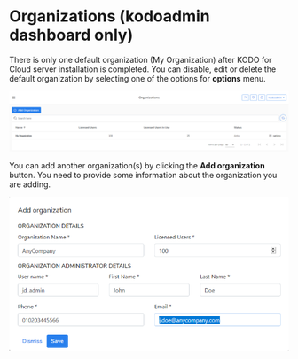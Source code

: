 # Organizations \(kodoadmin dashboard only\)

There is only one default organization \(My Organization\) after KODO for Cloud server installation is completed. You can disable, edit or delete the default organization by selecting one of the options for **options** menu.

![](../.gitbook/assets/kodo-cloud-administration-organizations01%20%281%29.png)

 You can add another organization\(s\) by clicking the **Add organization** button. You need to provide some information about the organization you are adding.

![](../.gitbook/assets/kodo-cloud-administration-organizations03.png)



